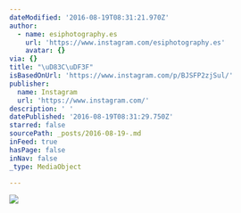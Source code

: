 ```yaml
---
dateModified: '2016-08-19T08:31:21.970Z'
author:
  - name: esiphotography.es
    url: 'https://www.instagram.com/esiphotography.es'
    avatar: {}
via: {}
title: "\uD83C\uDF3F"
isBasedOnUrl: 'https://www.instagram.com/p/BJSFP2zjSul/'
publisher:
  name: Instagram
  url: 'https://www.instagram.com/'
description: ' '
datePublished: '2016-08-19T08:31:29.750Z'
starred: false
sourcePath: _posts/2016-08-19-.md
inFeed: true
hasPage: false
inNav: false
_type: MediaObject

---
```

![ ](https://imgflo.herokuapp.com/graph/vahj1ThiexotieMo/41f55aece4a6dc1865c809429c7aa5e6/croprotate.jpg?cropheight=436&cropwidth=640&degrees=0&input=https%3A%2F%2Fscontent.cdninstagram.com%2Ft51.2885-15%2Fs640x640%2Fsh0.08%2Fe35%2F14026751_326099974399758_171632648_n.jpg%3Fig_cache_key%3DMTMyMDE0MDcyMDY0NDYzMTQ2MQ%253D%253D.2&x=0&y=100)